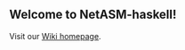 ## Welcome to NetASM-haskell!

Visit our [Wiki homepage](https://github.com/NetASM/NetASM-haskell/wiki).
